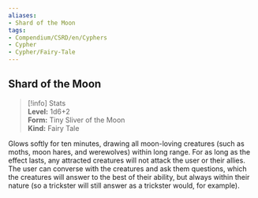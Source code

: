 ```yaml
---
aliases:
- Shard of the Moon
tags:
- Compendium/CSRD/en/Cyphers
- Cypher
- Cypher/Fairy-Tale
---
```


  
## Shard of the Moon  
>[!info] Stats  
> **Level:** 1d6+2  
> **Form:** Tiny Sliver of the Moon  
> **Kind:** Fairy Tale
  
Glows softly for ten minutes, drawing all moon-loving creatures (such as moths, moon hares, and werewolves) within long range. For as long as the effect lasts, any attracted creatures will not attack the user or their allies. The user can converse with the creatures and ask them questions, which the creatures will answer to the best of their ability, but always within their nature (so a trickster will still answer as a trickster would, for example).